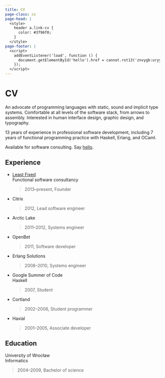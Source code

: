 ```yaml
---
title: CV
page-class: cv
page-head: |
  <style>
    header a.link-cv {
      color: #3f96f0;
    }
  </style>
page-footer: |
  <script>
    addEventListener('load', function () {
      document.getElementById('hello').href = cannot.rot13('znvygb:uryyb@zvrgrx.vb');
    });
  </script>
---
```



CV
==

An advocate of programming languages with static, sound and implicit type systems.  Comfortable at all levels of the software stack, from arrows to assembly.  Interested in human interface design, graphic design, and typography.

13 years of experience in professional software development, including 7 years of functional programming practice with Haskell, Erlang, and OCaml.

Available for software consulting.  Say <a href="" id="hello">hello</a>.


Experience
----------

-   [Least Fixed](http://leastfixed.com/)\
    Functional software consultancy
    
    > 2013–present, Founder
    
-   Citrix

    > 2012, Lead software engineer

-   Arctic Lake

    > 2011–2012, Systems engineer

-   OpenBet

    > 2011, Software developer

-   Erlang Solutions

    > 2008–2010, Systems engineer

-   Google Summer of Code\
    Haskell

    > 2007, Student

-   Cortland

    > 2002–2006, Student programmer

-   Haxial

    > 2001–2005, Associate developer


Education
---------

University of Wrocław\
Informatics

> 2004–2009, Bachelor of science
